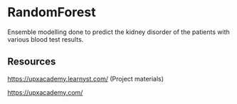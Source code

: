 # RandomForest
Ensemble modelling done to predict the kidney disorder of the patients with various blood test results.

## Resources 

https://upxacademy.learnyst.com/ (Project materials)

https://upxacademy.com/
